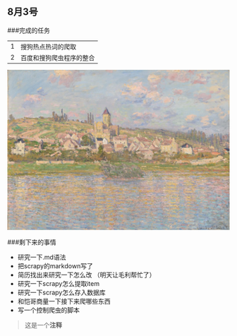 ## 8月3号
###完成的任务
<table>
<tr><td>1</td> <td> 搜狗热点热词的爬取</td></tr>
<tr><td>2</td> <td> 百度和搜狗爬虫程序的整合</td></tr>
</table>

![image](https://github.com/AgentCyrusJr/markdown/blob/master/vetheuil.jpg)

###剩下来的事情
+ 研究一下.md语法
+ 把scrapy的markdown写了
+ 简历找出来研究一下怎么改 （明天让毛利帮忙了）
+ 研究一下scrapy怎么提取item
+ 研究一下scrapy怎么存入数据库
+ 和恺哥商量一下接下来爬哪些东西
+ 写一个控制爬虫的脚本

>这是一个**注释**


